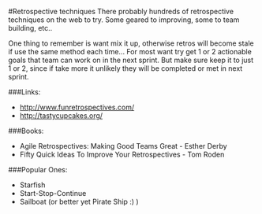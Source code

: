 #Retrospective techniques
There probably hundreds of retrospective techniques on the web to try. Some geared to improving, some to team building, etc..

One thing to remember is want mix it up, otherwise retros will become stale if use the same method each time...
For most want try get 1 or 2 actionable goals that team can work on in the next sprint. But make sure keep it to just 1 or 2, since if take more it unlikely they will be completed or met in next sprint.

###Links:
* http://www.funretrospectives.com/
* http://tastycupcakes.org/

###Books:
* Agile Retrospectives: Making Good Teams Great - Esther Derby
* Fifty Quick Ideas To Improve Your Retrospectives - Tom Roden

###Popular Ones:
* Starfish
* Start-Stop-Continue
* Sailboat (or better yet Pirate Ship :) )
